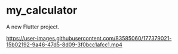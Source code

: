 # my_calculator

A new Flutter project.


https://user-images.githubusercontent.com/83585060/177379021-15b02192-9a46-47d5-8d09-3f0bcc1afcc1.mp4
